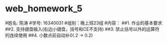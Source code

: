 # web_homework_5
#姓名: 陈涛
#学号: 16340031
#组别：晚上班23组
#内容：
##1. 作业的基本要求
##2. 支持键盘输入(右边小键盘，括号和CE不支持)
##3. 禁止括号以外的运算符的连续使用
##4. 小数点前自动补0(.2 -> 0.2)